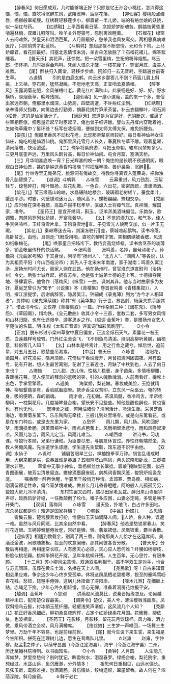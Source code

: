 <!-- { "loadSidebar": true } -->
　　【醉春风】何日愿成双，几时能够端正好？只除是忆王孙合小桃红，怎消得这恼，恼，恼。直吃得沉醉东风，武陵溪畔，后庭花落。
　　【迎仙客】樱桃般点绛唇，杨柳般翠裙腰。红绣鞋轻移莲步小，柳眉颦一半儿娇。端的有络丝娘的妖娆，似一朵红芍药。
　　【红绣鞋】上平西看看日落，念奴娇梦断魂劳。鹊踏枝黄昏里哨遍林梢，双雁儿呀呀叫。牧羊关外野猿号，怨别离难睡着。
　　【石榴花】绿窗人去闷难煞，哭皇天和泪洒芭蕉。人月圆最好，愁杀我也凤友鸾交。两相思真病难医疗，只除倘秀才赴蓝桥。
　　【斗鹌鹑】想起那拨不断恩情，元和令下梢。上马娇郎君，看花回最好。归塞北恩情恨未消，呆古朵怎放脱了？石榴花裙儿，绵答絮睡着。
　　【普天乐】卖花声，还惊觉。把一朵雪里梅，生扭的粉碎烟焦。骂玉郎，伤怀抱，几时捱得金鸡叫。凭阑人恨杀才敲，一枝花瘦了。穿窗月底，虞美人难熬。
　　【尾】醉扶归入画堂，轻移步步娇。阮郎归一去无音耗，空踏遍台前寄生草。
　　△道情
　　引的是白鹿玄鹤，向云水乡那答儿不到？药篮儿肩上斜挑，上云梯，穿石凳，猛然凝眺。不觉地老天高，正宜咱孟嘉落帽。
　　【醉春风】玉露润菊花肥，金风催梧叶老。黄花红叶满秋山，此景畅是好、好、好。野水横桥，淡烟衰草，晚峰残照。
　　【迎仙客】见一座小道庵，盖的来一个茅，舍俗出家远市朝。俺那里水烟深，山势高，四壁周遭，不许些红尘到。
　　【红绣鞋】亲奉得师父指教，向篱边去打勤劳，摘藤花挑竹笋采茶苗。补云衣翻槲叶，明石洞松膏，这的是仙家活计了。
　　【满庭芳】您道是为官是好，光阴断送，催逼了些宰相臣僚。细思量君起早时臣起早，俺也曾子细评跋。譬似去丹墀内穿靴着袍，怎如俺草庵中丫髻环绦？标写在凌烟阁，便做到太师太傅太保，难免折腰劳。
　　【耍孩儿】俺那里香风不动松花老，比您那帝辇京师较好。每日看神仙神女住仙庄，俺吃的是仙酒仙桃。俺那里风花雪月人长久，春夏秋冬草不雕。观着星曜，清闲落魄，快活逍遥。
　　【二】俺争将紫府游，斗把玉帝朝，辂车凤辇知多少。三更月底銮声远，万里风头鹤背高，每日价神仙闹。屯合月窟，塞满天桥。
　　【三】月华明甚底唤一宵？日光辉甚的唤一朝？俺住的是长明不夜通明阁，眼观白日神仙景，甚的是钟送黄昏鸡报晓？时把瑶琴操。兽炉袅袅，沉醉。
　　【尾】竹林寺里无俺弟兄，桃源洞有俺故交。待教你寻真误入蓬莱岛，把你浊骨凡胎替换了。
　　【越调】斗鹌鹑
　　△咏雪
　　云幕重封，风刀劲刮。玉絮轻ㄎ，琼苞碎打，粉叶飘扬，盐花乱撒。一色白，六出花，密密疏疏，潇潇洒洒。
　　【紫花儿】莹玉缘高山岭岫，水晶碾陆地楼台，玻璃砌老树槎丫。蚕食柔叶，蟹走平沙。时霎，列壁铺琼迷万瓦，随风高下。蝶粉翩翩，蜂翅交杂。
　　【秃厮儿】应时候在深冬暮腊，高盈户报丰稔年华，驱蝗入土将瘴气压。真祥瑞，耀国家，堪夸。
　　【圣药王】是宜开绣闼，斟玉，泛羊羔美酒味偏佳。乐韵杂，歌调雅，肉屏风罗列女娇娃，开宴竞奢华。
　　【幺】不觉的酒力加，和气多，佳人争赏笑喧哗。玉纤将雪片拿，玉钩将雪地查。子见雪光人貌两交加，似一片玉无瑕。
　　【紫花儿】秦岭寒迷去马，剡溪冻驻行差，蔡城喧起鹅鸭。读书冷落，高卧贫乏。由他，且则走飞觥受用咱，直吃的醉时才罢。笑相偎绣被香腮，风流如纸帐梅花。
　　【尾】唤家童且把毡帘下，教侍妾高烧绛蜡。读书舍烹茶的淡薄多，销金帐里传杯的快活煞。
　　☆张鸣善
　　张鸣善，名择，自号顽老子。孙楷第《元曲家考略》于其身世，列举有“扬州人”、“北方人”、“湖南人”等各说，认为其祖贯平阳（今山西临汾市）；其先人于北宋末年南渡，家于湖南；鸣善久寓江浙，居扬州时间尤长，而家人则在武昌。他在扬州时，曾官淮东道宣慰司（治扬州）令史。后张士诚兵起，据有苏州，他是张士诚弟士德的座上客。士德攘夺民地、侈肆宴乐，他曾作〔落梅风〕《咏雪》一曲，讽刺其非。他与当时曲家多为友好，夏庭芝曾引为“知予”（《说集》本《青楼集》卷首张鸣善《青楼集叙》）。入明，擢江浙提学，后谢病辞官，隐居吴江。钟嗣成《录鬼簿》列为“方今才人相知者”。贾仲明《录鬼簿续编》称其“有《英华集》行于世，苏昌龄、杨廉夫拱手服其才”。惜此书今佚，文仅存《青楼集叙》一篇。所作杂剧三种：《烟花鬼》、《瑶琴怨》、《草园阁》，惜均佚。《全元散曲》收其小令十三首，套数二套，多写男女风情和山林归隐，也有仕途艰辛、游客思乡之作。〔越调·金蕉叶〕套，是赠扬州女艺人李楚仪的名篇。明·朱权《太和正音谱》评其词“如彩凤刷羽”。
　　○小令
　　【正宫】脱布衫过小梁州草堂中夏日偏宜，正流金烁石天气。素馨花一枝玉质，白莲藕样弯琼臂。门外红尘衮衮飞，飞不到鱼鸟清溪。绿阴高柳听黄鹂，幽栖意，料俗客几人知？
　　【幺】山林本是终焉计，用之行舍之藏兮。悼后世，追前辈，对五月五日，歌楚些吊湘累。
　　【中吕】普天乐
　　△咏世
　　洛阳花，梁园月。好花须买，皓月须赊。花倚栏干看烂熳开，月曾把酒问团圆夜。月有盈亏，花有开谢，想人生最苦离别。花谢了三春近也，月缺了中秋到也，人去了何日来也？
　　△赠妓
　　口儿甜，庞儿俏。性格儿稳重，身子苗条。多情杨柳腰，春暖桃花萼。见人便厌的拜忽的羞吸的笑，引的人魄散魂消。人前面看好，樽席上出色，手掌里擎着。
　　△遇美
　　海棠娇，梨花嫩。春妆成美脸，玉捻就精神。柳眉颦翡翠弯，香脸腻胭脂晕。款步香尘双鸳印，立东风一朵巫云。奄的转身，吸的便晒，森的销魂。
　　雨才收，花初谢。茶温凤髓，香冷鸡舌。半帘杨柳风，一枕梨花月。几度凝眸登台榭，望长安不见些些。知他是醒也醉也，贫也富也，有也无也。
　　既待舍之藏，何用沽诸价？清闲活计，冷淡生涯。采灵芝西海边，看黄菊东篱下。乐乐陶陶无牵挂，三般儿到处里堪夸。或是向东篱看花，或是在东门种瓜，或是去东里为家。
　　△愁怀
　　雨儿飘，风儿扬。风吹回好梦，雨滴损柔肠。风萧萧梧叶中，雨点点芭蕉上。风雨相留添悲怆，雨和风卷起凄凉。风雨儿怎当，雨风儿定当。风雨儿难当。
　　△嘲西席
　　讲诗书，习功课。爷娘行孝顺，兄弟行谦和。为臣要尽忠，与朋友休言过。养性终朝端然坐，免教人笑俺风魔。先生道学生琢磨，学生道先生絮聒，馆东道不识字由他。
　　【双调】水仙子
　　△讥时
　　铺眉苦眼早三公，裸袖揎拳享万钟。胡言乱语成时用，大纲来都是烘，说英雄谁是英雄？五眼鸡岐山鸣凤，两头蛇南阳卧龙，三脚猫渭水非熊。
　　草堂中无事小神仙，垂杨柳丝丝长翠捻。碧琅掩映梨花面，似丹青图画展，被芳尘清景留连。蟾蜍滴墨磨雀砚，鹧鸪词香飘凤笺，狻猊炉烟袅龙涎。
　　嘱香醪一醉再休醒，半霎里千般俏万种情。孟郊寒、贾岛瘦、相如病，刚滴留得老性命，偏今宵梦境难成。做甚么月儿昏昏瞪瞪，阿的般人儿孤孤另另，些娘大房儿冷冷清清。
　　东村饮罢又西村，熬尽田家老瓦盆。醉归来山寺里钟声尽，趁西风驴背稳，一任教颠倒了纶巾。稚子多应困，山妻必定盹，多管是唤不开柴门。
　　【双调】落梅风
　　△咏雪
　　漫天坠，扑地飞，白占许多田地。冻杀吴民都是你！难道是国家祥瑞？
　　○套数
　　【中吕】粉蝶儿
　　△思情
　　雾鬓云鬟，楚宫腰素妆打扮，恰便似玉天仙谪降人间。人娇，良人种，误遭一难。虽然与风月同班，比其余自然中看。
　　【醉春风】他若是愁锁翠春山，笑时花近眼。玉娉婷慵整倦妆奁，常好是懒，懒。翡翠裙低，凤凰钗重，麝兰香散。
　　【迎仙客】相适到数载余，别离了两三番，则俺那美人儿恰才在这筵席间。美酒泛金波，闲歌随象板。投至的欢意阑珊，那其间彼各皆分散。
　　【普天乐】分散后再相逢，再相逢空长叹。人有愿天心必应，天心应人愿何难？纤腰如杨柳枝，粉脸似桃花瓣。桃柳争妍花开绽，见年年桃柳开残。人生百年，无心思忖，有限朱颜。
　　【十二月】苏小卿风尘意懒，双通叙名利相干。虽不学双生是对手，也合与苏氏同班。虽葬在黄丘土滩，名播在天上人间。
　　【尧民歌】呀！自古来知音相会果应难，争奈这少年心终岁受孤单。休将这凤凰栖老碧梧寒，投至的雁鸣莺呖杏花残。愁烦，琵琶手倦弹，这埚儿休扭做了浔阳岸。
　　【啄木儿煞】花细额上贴，赤绳足下拴。少年心终久相轻慢，坚心无惮，准备着洞房花烛报平安。
　　【越调】金蕉叶
　　△怨别
　　讲燕赵风流莫比，说秦晋姻缘怎及。论吴越精神未已，配南楚仪容最美。
　　【调笑令】楚仪，美人兮，薄注樱唇浅画眉。凤钗斜插乌云髻，衬冰绡玉葱纤细。轻颦浅笑声渐低，这风流几个人知？
　　【秃厮儿】花正好香风细细，柳初柔良夜辉辉，占定个红娇绿柔花月国。花簇簇，柳依依，也波相宜。
　　【圣药王】花影移，月影移，留花玩月饮琼杯。风力微，酒力微，乘风带酒立金梯，风月满樽席。
　　【络丝娘】三生梦一声唱回，一场舞三生梦里。万劫千年不容易，也是前缘前世。
　　【尾】就今生设下来生誓，来生福是今生所积。拼死在连理树儿边，愿生在鸳鸯队儿里。
　　☆赵雍
　　赵雍，字仲穆。赵孟之仲子，以荫守昌国（今浙江定海县）、海宁（今浙江海宁县）二州。历迁至翰林院待制。以书画知名。
　　○小令
　　【黄钟】人月圆
　　人生能几浑如梦，梦里奈愁何？别时犹记，眸盈秋水，泪湿春罗。绿杨台榭，梨花院宇，重想经过。水遥山远，鱼沉雁渺，分外情多！
　　相思何日重相见，山远水偏长。风弦虽断，鸾胶难接，愁满离肠。最伤情处，鲛绡遗恨，翠靥留香。故人何在？浓荫深院，斜月幽窗。
　　☆鲜于必仁

